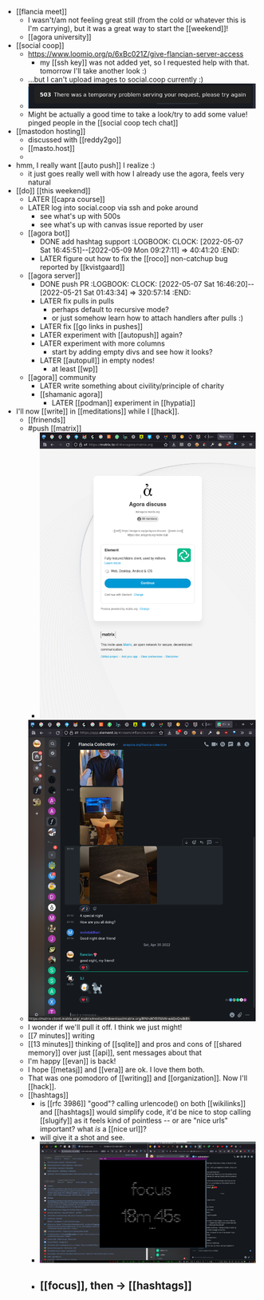 - [[flancia meet]]
	- I wasn't/am not feeling great still (from the cold or whatever this is I'm carrying), but it was a great way to start the [[weekend]]!
	- [[agora university]]
- [[social coop]]
	- https://www.loomio.org/p/6xBc021Z/give-flancian-server-access
		- my [[ssh key]] was not added yet, so I requested help with that. tomorrow I'll take another look :)
	- ...but I can't upload images to social.coop currently :)
	- ![image.png](../assets/image_1651934011588_0.png)
	- Might be actually a good time to take a look/try to add some value! pinged people in the [[social coop tech chat]]
- [[mastodon hosting]]
	- discussed with [[reddy2go]]
	- [[masto.host]]
	-
- hmm, I really want [[auto push]] I realize :)
	- it just goes really well with how I already use the agora, feels very natural
- [[do]] [[this weekend]]
	- LATER [[capra course]]
	- LATER log into social.coop via ssh and poke around
		- see what's up with 500s
		- see what's up with canvas issue reported by user
	- [[agora bot]]
		- DONE add hashtag support
		  :LOGBOOK:
		  CLOCK: [2022-05-07 Sat 16:45:51]--[2022-05-09 Mon 09:27:11] =>  40:41:20
		  :END:
		- LATER figure out how to fix the [[roco]] non-catchup bug reported by [[kvistgaard]]
	- [[agora server]]
		- DONE push PR
		  :LOGBOOK:
		  CLOCK: [2022-05-07 Sat 16:46:20]--[2022-05-21 Sat 01:43:34] =>  320:57:14
		  :END:
		- LATER fix pulls in pulls
			- perhaps default to recursive mode?
			- or just somehow learn how to attach handlers after pulls :)
		- LATER fix [[go links in pushes]]
		- LATER experiment with [[autopush]] again?
		- LATER experiment with more columns
			- start by adding empty divs and see how it looks?
		- LATER [[autopull]] in empty nodes!
			- at least [[wp]]
	- [[agora]] community
		- LATER write something about civility/principle of charity
		- [[shamanic agora]]
			- LATER [[podman]] experiment in [[hypatia]]
- I'll now [[write]] in [[meditations]] while I [[hack]].
	- [[frinends]]
	- #push [[matrix]]
		- ![image.png](../assets/image_1651937923418_0.png)
	- ![image.png](../assets/image_1651938029677_0.png)
	- I wonder if we'll pull it off. I think we just might!
	- [[7 minutes]] writing
	- [[13 minutes]] thinking of [[sqlite]] and pros and cons of [[shared memory]] over just [[api]], sent messages about that
	- I'm happy [[evan]] is back!
	- I hope [[metasj]] and [[vera]] are ok. I love them both.
	- That was one pomodoro of [[writing]] and [[organization]]. Now I'll [[hack]].
	- [[hashtags]]
		- is [[rfc 3986]] "good"? calling urlencode() on both [[wikilinks]] and [[hashtags]] would simplify code, it'd be nice to stop calling [[slugify]] as it feels kind of pointless -- or are "nice urls" important? what *is* a [[nice url]]?
		- will give it a shot and see.
		- ![image.png](../assets/image_1651941677533_0.png)
		- [[focus]], then -> [[hashtags]]
			-